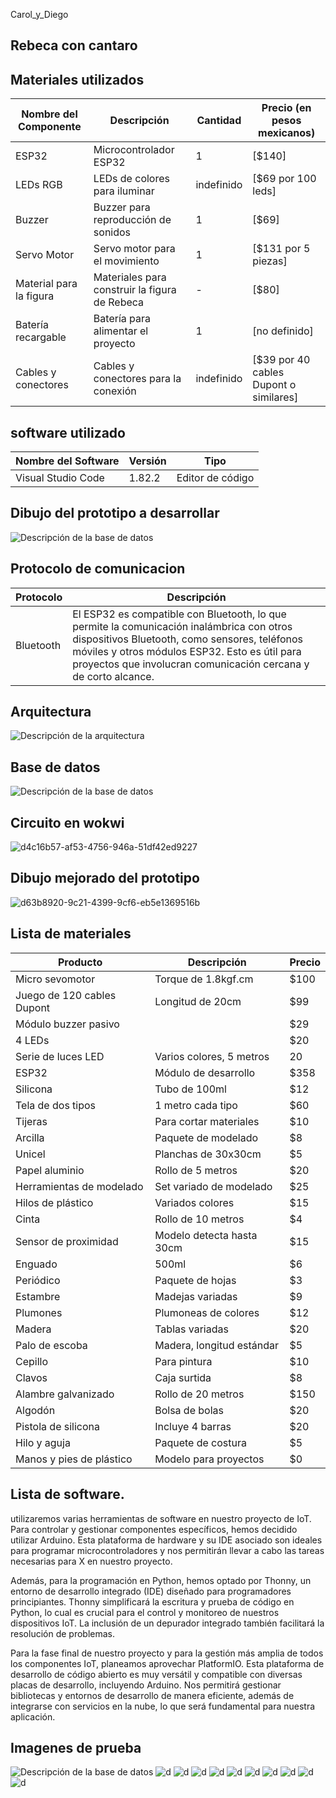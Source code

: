 Carol_y_Diego
## Rebeca con cantaro 
## Materiales utilizados 

| Nombre del Componente | Descripción                   | Cantidad      | Precio (en pesos mexicanos) |
| ---------------------- | ------------------------------ | ------------- | -------------------------- |
| ESP32                  | Microcontrolador ESP32         | 1             | [$140]                     |
| LEDs RGB               | LEDs de colores para iluminar  | indefinido    | [$69 por 100 leds]          |
| Buzzer                 | Buzzer para reproducción de sonidos | 1          | [$69]                      |
| Servo Motor            | Servo motor para el movimiento | 1             | [$131 por 5 piezas]         |
| Material para la figura| Materiales para construir la figura de Rebeca | - | [$80]                      |
| Batería recargable     | Batería para alimentar el proyecto | 1           | [no definido]               |
| Cables y conectores    | Cables y conectores para la conexión | indefinido | [$39 por 40 cables Dupont o similares] |
## software utilizado
| Nombre del Software  | Versión   | Tipo             |
| -------------------- | --------- | ---------------- |
| Visual Studio Code   | 1.82.2    | Editor de código |
## Dibujo del prototipo a desarrollar
![Descripción de la base de datos](https://github.com/car-o-l-i/Caro_y_Diegue/blob/main/rebecacc.png)

## Protocolo de comunicacion
| Protocolo  | Descripción                                                                                           |
| ---------- | ----------------------------------------------------------------------------------------------------- |
| Bluetooth  | El ESP32 es compatible con Bluetooth, lo que permite la comunicación inalámbrica con otros dispositivos Bluetooth, como sensores, teléfonos móviles y otros módulos ESP32. Esto es útil para proyectos que involucran comunicación cercana y de corto alcance. |

## Arquitectura
![Descripción de la arquitectura](https://github.com/car-o-l-i/Caro_y_Diegue/blob/main/Colorful%20Clean%20Project%20Planning%20Concept%20Map%20Graph.png)

## Base de datos 
![Descripción de la base de datos](https://github.com/car-o-l-i/Caro_y_Diegue/blob/main/diagramaRebeca_Cantaro.png)

## Circuito en wokwi
![d4c16b57-af53-4756-946a-51df42ed9227](https://github.com/car-o-l-i/Caro_y_Diegue/assets/143035138/6dcd8dd0-6575-4ec3-bc1c-8ce21674d1ab)

##  Dibujo mejorado del prototipo
![d63b8920-9c21-4399-9cf6-eb5e1369516b](https://github.com/car-o-l-i/Caro_y_Diegue/assets/143035138/0e552f81-e0a0-493b-9985-778d0631fd30)

## Lista de materiales

| Producto                     | Descripción                | Precio |
|------------------------------|----------------------------|--------|
| Micro sevomotor              | Torque de 1.8kgf.cm        | $100    |
| Juego de 120 cables Dupont   | Longitud de 20cm           | $99    |
| Módulo buzzer pasivo         |                            | $29    |
| 4 LEDs                       |                            | $20    |
| Serie de luces LED           | Varios colores, 5 metros   | 20    |
| ESP32                        | Módulo de desarrollo       | $358    |
| Silicona                      | Tubo de 100ml              | $12    |
| Tela de dos tipos            | 1 metro cada tipo          | $60    |
| Tijeras                      | Para cortar materiales     | $10    |
| Arcilla                      | Paquete de modelado        | $8     |
| Unicel                       | Planchas de 30x30cm        | $5     |
| Papel aluminio               | Rollo de 5 metros          | $20     |
| Herramientas de modelado     | Set variado de modelado    | $25    |
| Hilos de plástico            | Variados colores           | $15    |
| Cinta                        | Rollo de 10 metros         | $4     |
| Sensor de proximidad         | Modelo detecta hasta 30cm  | $15    |
| Enguado                       | 500ml                      | $6     |
| Periódico                    | Paquete de hojas           | $3     |
| Estambre                     | Madejas variadas           | $9     |
| Plumones                     | Plumoneas de colores         | $12    |
| Madera                       | Tablas variadas            | $20    |
| Palo de escoba               | Madera, longitud estándar  | $5     |
| Cepillo                      | Para pintura               | $10     |
| Clavos                       | Caja surtida               | $8     |
| Alambre galvanizado          | Rollo de 20 metros         | $150    |
| Algodón                      | Bolsa de bolas             | $20     |
| Pistola de silicona          | Incluye 4 barras           | $20    |
| Hilo y aguja                 | Paquete de costura         | $5     |
| Manos y pies de plástico      | Modelo para proyectos      | $0    |


##  Lista de software.
utilizaremos varias herramientas de software en nuestro proyecto de IoT. Para controlar y gestionar componentes específicos, hemos decidido utilizar Arduino. Esta plataforma de hardware y su IDE asociado son ideales para programar microcontroladores y nos permitirán llevar a cabo las tareas necesarias para X en nuestro proyecto.

Además, para la programación en Python, hemos optado por Thonny, un entorno de desarrollo integrado (IDE) diseñado para programadores principiantes. Thonny simplificará la escritura y prueba de código en Python, lo cual es crucial para el control y monitoreo de nuestros dispositivos IoT. La inclusión de un depurador integrado también facilitará la resolución de problemas.

Para la fase final de nuestro proyecto y para la gestión más amplia de todos los componentes IoT, planeamos aprovechar PlatformIO. Esta plataforma de desarrollo de código abierto es muy versátil y compatible con diversas placas de desarrollo, incluyendo Arduino. Nos permitirá gestionar bibliotecas y entornos de desarrollo de manera eficiente, además de integrarse con servicios en la nube, lo que será fundamental para nuestra aplicación.

##  Imagenes de prueba
![Descripción de la base de datos](https://github.com/car-o-l-i/Caro_y_Diegue/blob/main/rebecacc.png)
![d](p1.jpeg)
![d](p2.jpg)
![d](p3.jpg)
![d](p4.jpg)
![d](p5.jpg)
![d](p6.jpg)
![d](p7.jpg)
![d](p8.jpg)
![d](p9.jpg)
![d](p10.jpg)




